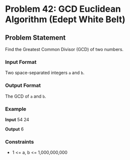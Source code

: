 # Problem 42: GCD Euclidean Algorithm (Edept White Belt)

## Problem Statement
Find the Greatest Common Divisor (GCD) of two numbers.

### Input Format
Two space-separated integers `a` and `b`.

### Output Format
The GCD of `a` and `b`.

### Example

**Input**
54 24

**Output**
6


### Constraints
- 1 <= a, b <= 1,000,000,000
